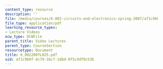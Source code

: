 ```yaml
---
content_type: resource
description: ''
file: /media/courses/6-002-circuits-and-electronics-spring-2007/af1c9b0fdc7916c71dbd0f5c4df0c53b_6_0022007L025.pdf
file_type: application/pdf
learning_resource_types:
- Lecture Videos
ocw_type: OCWFile
parent_title: Video Lectures
parent_type: CourseSection
resourcetype: Document
title: 6_0022007L025.pdf
uid: af1c9b0f-dc79-16c7-1dbd-0f5c4df0c53b
---
```

